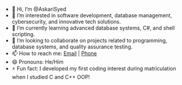 - 👋 Hi, I’m @AskariSyed  
- 👀 I’m interested in software development, database management, cybersecurity, and innovative tech solutions.  
- 🌱 I’m currently learning advanced database systems, C#, and shell scripting.  
- 💞️ I’m looking to collaborate on projects related to programming, database systems, and quality assurance testing.  
- 📫 How to reach me: [Email](mailto:s.askarizaidi04@gmail.com) | [Phone](tel:+923355552845)  
- 😄 Pronouns: He/Him  
- ⚡ Fun fact: I developed my first coding interest during matriculation when I studied C and C++ OOP!  
